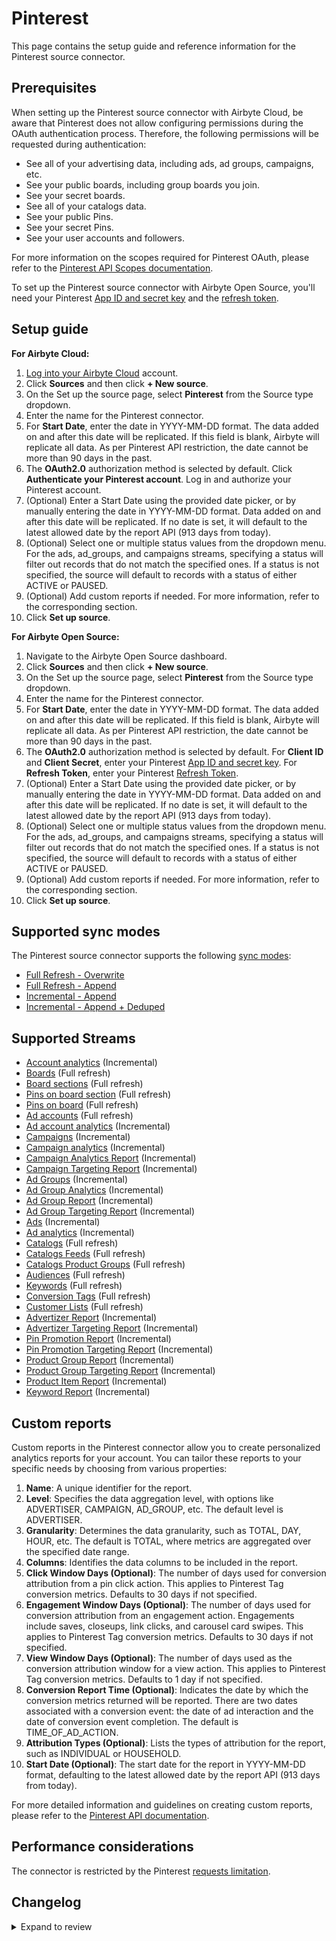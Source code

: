 # Pinterest

This page contains the setup guide and reference information for the Pinterest source connector.

## Prerequisites

<!-- env:cloud -->

When setting up the Pinterest source connector with Airbyte Cloud, be aware that Pinterest does not
allow configuring permissions during the OAuth authentication process. Therefore, the following
permissions will be requested during authentication:

- See all of your advertising data, including ads, ad groups, campaigns, etc.
- See your public boards, including group boards you join.
- See your secret boards.
- See all of your catalogs data.
- See your public Pins.
- See your secret Pins.
- See your user accounts and followers.

For more information on the scopes required for Pinterest OAuth, please refer to the
[Pinterest API Scopes documentation](https://developers.pinterest.com/docs/getting-started/scopes/#Read%20scopes).

<!-- /env:cloud -->

<!-- env:oss -->

To set up the Pinterest source connector with Airbyte Open Source, you'll need your Pinterest
[App ID and secret key](https://developers.pinterest.com/docs/getting-started/set-up-app/) and the
[refresh token](https://developers.pinterest.com/docs/getting-started/authentication/#Refreshing%20an%20access%20token).

<!-- /env:oss -->

## Setup guide

<!-- env:cloud -->

**For Airbyte Cloud:**

1. [Log into your Airbyte Cloud](https://cloud.airbyte.com/workspaces) account.
2. Click **Sources** and then click **+ New source**.
3. On the Set up the source page, select **Pinterest** from the Source type dropdown.
4. Enter the name for the Pinterest connector.
5. For **Start Date**, enter the date in YYYY-MM-DD format. The data added on and after this date
   will be replicated. If this field is blank, Airbyte will replicate all data. As per Pinterest API
   restriction, the date cannot be more than 90 days in the past.
6. The **OAuth2.0** authorization method is selected by default. Click **Authenticate your Pinterest
   account**. Log in and authorize your Pinterest account.
7. (Optional) Enter a Start Date using the provided date picker, or by manually entering the date in
   YYYY-MM-DD format. Data added on and after this date will be replicated. If no date is set, it
   will default to the latest allowed date by the report API (913 days from today).
8. (Optional) Select one or multiple status values from the dropdown menu. For the ads, ad_groups,
   and campaigns streams, specifying a status will filter out records that do not match the
   specified ones. If a status is not specified, the source will default to records with a status of
   either ACTIVE or PAUSED.
9. (Optional) Add custom reports if needed. For more information, refer to the corresponding
   section.
10. Click **Set up source**.
<!-- /env:cloud -->

<!-- env:oss -->

**For Airbyte Open Source:**

1. Navigate to the Airbyte Open Source dashboard.
2. Click **Sources** and then click **+ New source**.
3. On the Set up the source page, select **Pinterest** from the Source type dropdown.
4. Enter the name for the Pinterest connector.
5. For **Start Date**, enter the date in YYYY-MM-DD format. The data added on and after this date
   will be replicated. If this field is blank, Airbyte will replicate all data. As per Pinterest API
   restriction, the date cannot be more than 90 days in the past.
6. The **OAuth2.0** authorization method is selected by default. For **Client ID** and **Client
   Secret**, enter your Pinterest
   [App ID and secret key](https://developers.pinterest.com/docs/getting-started/set-up-app/). For
   **Refresh Token**, enter your Pinterest
   [Refresh Token](https://developers.pinterest.com/docs/getting-started/authentication/#Refreshing%20an%20access%20token).
7. (Optional) Enter a Start Date using the provided date picker, or by manually entering the date in
   YYYY-MM-DD format. Data added on and after this date will be replicated. If no date is set, it
   will default to the latest allowed date by the report API (913 days from today).
8. (Optional) Select one or multiple status values from the dropdown menu. For the ads, ad_groups,
   and campaigns streams, specifying a status will filter out records that do not match the
   specified ones. If a status is not specified, the source will default to records with a status of
   either ACTIVE or PAUSED.
9. (Optional) Add custom reports if needed. For more information, refer to the corresponding
   section.
10. Click **Set up source**.
<!-- /env:oss -->

## Supported sync modes

The Pinterest source connector supports the following
[sync modes](https://docs.airbyte.com/cloud/core-concepts#connection-sync-modes):

- [Full Refresh - Overwrite](https://docs.airbyte.com/understanding-airbyte/connections/full-refresh-overwrite/)
- [Full Refresh - Append](https://docs.airbyte.com/understanding-airbyte/connections/full-refresh-append)
- [Incremental - Append](https://docs.airbyte.com/understanding-airbyte/connections/incremental-append)
- [Incremental - Append + Deduped](https://docs.airbyte.com/understanding-airbyte/connections/incremental-append-deduped)

## Supported Streams

- [Account analytics](https://developers.pinterest.com/docs/api/v5/#operation/user_account/analytics)
  \(Incremental\)
- [Boards](https://developers.pinterest.com/docs/api/v5/#operation/boards/list) \(Full refresh\)
- [Board sections](https://developers.pinterest.com/docs/api/v5/#operation/board_sections/list)
  \(Full refresh\)
- [Pins on board section](https://developers.pinterest.com/docs/api/v5/#operation/board_sections/list_pins)
  \(Full refresh\)
- [Pins on board](https://developers.pinterest.com/docs/api/v5/#operation/boards/list_pins) \(Full
  refresh\)
- [Ad accounts](https://developers.pinterest.com/docs/api/v5/#operation/ad_accounts/list) \(Full
  refresh\)
- [Ad account analytics](https://developers.pinterest.com/docs/api/v5/#operation/ad_account/analytics)
  \(Incremental\)
- [Campaigns](https://developers.pinterest.com/docs/api/v5/#operation/campaigns/list)
  \(Incremental\)
- [Campaign analytics](https://developers.pinterest.com/docs/api/v5/#operation/campaigns/list)
  \(Incremental\)
- [Campaign Analytics Report](https://developers.pinterest.com/docs/api/v5/#operation/analytics/create_report)
  \(Incremental\)
- [Campaign Targeting Report](https://developers.pinterest.com/docs/api/v5/#operation/analytics/create_report)
  \(Incremental\)
- [Ad Groups](https://developers.pinterest.com/docs/api/v5/#operation/ad_groups/list)
  \(Incremental\)
- [Ad Group Analytics](https://developers.pinterest.com/docs/api/v5/#operation/ad_groups/analytics)
  \(Incremental\)
- [Ad Group Report](https://developers.pinterest.com/docs/api/v5/#operation/ad_groups/analytics)
  \(Incremental\)
- [Ad Group Targeting Report](https://developers.pinterest.com/docs/api/v5/#operation/ad_groups/analytics)
  \(Incremental\)
- [Ads](https://developers.pinterest.com/docs/api/v5/#operation/ads/list) \(Incremental\)
- [Ad analytics](https://developers.pinterest.com/docs/api/v5/#operation/ads/analytics)
  \(Incremental\)
- [Catalogs](https://developers.pinterest.com/docs/api/v5/#operation/catalogs/list) \(Full refresh\)
- [Catalogs Feeds](https://developers.pinterest.com/docs/api/v5/#operation/feeds/list) \(Full
  refresh\)
- [Catalogs Product Groups](https://developers.pinterest.com/docs/api/v5/#operation/catalogs_product_groups/list)
  \(Full refresh\)
- [Audiences](https://developers.pinterest.com/docs/api/v5/#operation/audiences/list) \(Full
  refresh\)
- [Keywords](https://developers.pinterest.com/docs/api/v5/#operation/keywords/get) \(Full refresh\)
- [Conversion Tags](https://developers.pinterest.com/docs/api/v5/#operation/conversion_tags/list)
  \(Full refresh\)
- [Customer Lists](https://developers.pinterest.com/docs/api/v5/#tag/customer_lists) \(Full
  refresh\)
- [Advertizer Report](https://developers.pinterest.com/docs/api/v5/#operation/analytics/create_report)
  \(Incremental\)
- [Advertizer Targeting Report](https://developers.pinterest.com/docs/api/v5/#operation/analytics/create_report)
  \(Incremental\)
- [Pin Promotion Report](https://developers.pinterest.com/docs/api/v5/#operation/analytics/create_report)
  \(Incremental\)
- [Pin Promotion Targeting Report](https://developers.pinterest.com/docs/api/v5/#operation/analytics/create_report)
  \(Incremental\)
- [Product Group Report](https://developers.pinterest.com/docs/api/v5/#operation/analytics/create_report)
  \(Incremental\)
- [Product Group Targeting Report](https://developers.pinterest.com/docs/api/v5/#operation/analytics/create_report)
  \(Incremental\)
- [Product Item Report](https://developers.pinterest.com/docs/api/v5/#operation/analytics/create_report)
  \(Incremental\)
- [Keyword Report](https://developers.pinterest.com/docs/api/v5/#operation/analytics/create_report)
  \(Incremental\)

## Custom reports

Custom reports in the Pinterest connector allow you to create personalized analytics reports for
your account. You can tailor these reports to your specific needs by choosing from various
properties:

1. **Name**: A unique identifier for the report.
2. **Level**: Specifies the data aggregation level, with options like ADVERTISER, CAMPAIGN,
   AD_GROUP, etc. The default level is ADVERTISER.
3. **Granularity**: Determines the data granularity, such as TOTAL, DAY, HOUR, etc. The default is
   TOTAL, where metrics are aggregated over the specified date range.
4. **Columns**: Identifies the data columns to be included in the report.
5. **Click Window Days (Optional)**: The number of days used for conversion attribution from a pin
   click action. This applies to Pinterest Tag conversion metrics. Defaults to 30 days if not
   specified.
6. **Engagement Window Days (Optional)**: The number of days used for conversion attribution from an
   engagement action. Engagements include saves, closeups, link clicks, and carousel card swipes.
   This applies to Pinterest Tag conversion metrics. Defaults to 30 days if not specified.
7. **View Window Days (Optional)**: The number of days used as the conversion attribution window for
   a view action. This applies to Pinterest Tag conversion metrics. Defaults to 1 day if not
   specified.
8. **Conversion Report Time (Optional)**: Indicates the date by which the conversion metrics
   returned will be reported. There are two dates associated with a conversion event: the date of ad
   interaction and the date of conversion event completion. The default is TIME_OF_AD_ACTION.
9. **Attribution Types (Optional)**: Lists the types of attribution for the report, such as
   INDIVIDUAL or HOUSEHOLD.
10. **Start Date (Optional)**: The start date for the report in YYYY-MM-DD format, defaulting to the
    latest allowed date by the report API (913 days from today).

For more detailed information and guidelines on creating custom reports, please refer to the
[Pinterest API documentation](https://developers.pinterest.com/docs/api/v5/#operation/analytics/create_report).

## Performance considerations

The connector is restricted by the Pinterest
[requests limitation](https://developers.pinterest.com/docs/reference/ratelimits/).

## Changelog

<details>
  <summary>Expand to review</summary>

| Version | Date       | Pull Request                                             | Subject                                                                                                                                                                                                                                                                                                                                                                                                                                                 |
|:--------|:-----------|:---------------------------------------------------------|:--------------------------------------------------------------------------------------------------------------------------------------------------------------------------------------------------------------------------------------------------------------------------------------------------------------------------------------------------------------------------------------------------------------------------------------------------------|
| 2.0.12 | 2024-08-17 | [44346](https://github.com/airbytehq/airbyte/pull/44346) | Update dependencies |
| 2.0.11 | 2024-08-12 | [43838](https://github.com/airbytehq/airbyte/pull/43838) | Update dependencies |
| 2.0.10 | 2024-08-10 | [43642](https://github.com/airbytehq/airbyte/pull/43642) | Update dependencies |
| 2.0.9 | 2024-08-03 | [43280](https://github.com/airbytehq/airbyte/pull/43280) | Update dependencies |
| 2.0.8 | 2024-07-30 | [39559](https://github.com/airbytehq/airbyte/pull/39559) | Ensure config_error when state has improper format and update CDK version |
| 2.0.7 | 2024-07-27 | [42603](https://github.com/airbytehq/airbyte/pull/42603) | Update dependencies |
| 2.0.6 | 2024-07-20 | [42343](https://github.com/airbytehq/airbyte/pull/42343) | Update dependencies |
| 2.0.5 | 2024-07-13 | [41765](https://github.com/airbytehq/airbyte/pull/41765) | Update dependencies |
| 2.0.4 | 2024-07-10 | [41449](https://github.com/airbytehq/airbyte/pull/41449) | Update dependencies |
| 2.0.3 | 2024-07-06 | [39972](https://github.com/airbytehq/airbyte/pull/39972) | Update dependencies |
| 2.0.2 | 2024-06-10 | [39367](https://github.com/airbytehq/airbyte/pull/39367) | Fix type error when start date was not provided |
| 2.0.1 | 2024-06-04 | [39037](https://github.com/airbytehq/airbyte/pull/39037) | [autopull] Upgrade base image to v1.2.1 |
| 2.0.0 | 2024-05-20 | [37698](https://github.com/airbytehq/airbyte/pull/37698) | Migrate to low-code |
| 1.3.3 | 2024-04-24 | [36655](https://github.com/airbytehq/airbyte/pull/36655) | Schema descriptions and CDK 0.80.0 |
| 1.3.2 | 2024-04-08 | [36912](https://github.com/airbytehq/airbyte/pull/36912) | Fix icon |
| 1.3.1 | 2024-04-03 | [36806](https://github.com/airbytehq/airbyte/pull/36806) | Update airbyte-cdk count bug to emit recordCount as float |
| 1.3.0 | 2024-03-19 | [36267](https://github.com/airbytehq/airbyte/pull/36267) | Pin airbyte-cdk version to `^0` |
| 1.2.0 | 2024-02-20 | [35465](https://github.com/airbytehq/airbyte/pull/35465) | Per-error reporting and continue sync on stream failures |
| 1.1.1 | 2024-02-12 | [35159](https://github.com/airbytehq/airbyte/pull/35159) | Manage dependencies with Poetry. |
| 1.1.0 | 2023-11-22 | [32747](https://github.com/airbytehq/airbyte/pull/32747) | Update docs and spec. Add missing `placement_traffic_type` field to AdGroups stream |
| 1.0.0 | 2023-11-16 | [32595](https://github.com/airbytehq/airbyte/pull/32595) | Add airbyte_type: timestamp_without_timezone to date-time fields across all streams. Rename `Advertizer*` streams to `Advertiser*` |
| 0.8.2 | 2023-11-20 | [32672](https://github.com/airbytehq/airbyte/pull/32672) | Fix backoff waiting time |
| 0.8.1 | 2023-11-16 | [32601](https://github.com/airbytehq/airbyte/pull/32601) | added ability to create custom reports |
| 0.8.0 | 2023-11-16 | [32592](https://github.com/airbytehq/airbyte/pull/32592) | Make start_date optional; add suggested streams; add missing fields |
| 0.7.2 | 2023-11-08 | [32299](https://github.com/airbytehq/airbyte/pull/32299) | added default `AvailabilityStrategy`, fixed bug which cases duplicated requests, added new streams: Catalogs, CatalogsFeeds, CatalogsProductGroups, Audiences, Keywords, ConversionTags, CustomerLists, CampaignTargetingReport, AdvertizerReport, AdvertizerTargetingReport, AdGroupReport, AdGroupTargetingReport, PinPromotionReport, PinPromotionTargetingReport, ProductGroupReport, ProductGroupTargetingReport, ProductItemReport, KeywordReport |
| 0.7.1 | 2023-11-01 | [32078](https://github.com/airbytehq/airbyte/pull/32078) | handle non json response |
| 0.7.0 | 2023-10-25 | [31876](https://github.com/airbytehq/airbyte/pull/31876) | Migrated to base image, removed token based authentication mthod becuase access_token is valid for 1 day only |
| 0.6.0 | 2023-07-25 | [28672](https://github.com/airbytehq/airbyte/pull/28672) | Add report stream for `CAMPAIGN` level |
| 0.5.3 | 2023-07-05 | [27964](https://github.com/airbytehq/airbyte/pull/27964) | Add `id` field to `owner` field in `ad_accounts` stream |
| 0.5.2 | 2023-06-02 | [26949](https://github.com/airbytehq/airbyte/pull/26949) | Update `BoardPins` stream with `note` property |
| 0.5.1 | 2023-05-11 | [25984](https://github.com/airbytehq/airbyte/pull/25984) | Add pattern for start_date |
| 0.5.0 | 2023-05-17 | [26188](https://github.com/airbytehq/airbyte/pull/26188) | Add `product_tags` field to the `BoardPins` stream |
| 0.4.0 | 2023-05-16 | [26112](https://github.com/airbytehq/airbyte/pull/26112) | Add `is_standard` field to the `BoardPins` stream |
| 0.3.0 | 2023-05-09 | [25915](https://github.com/airbytehq/airbyte/pull/25915) | Add `creative_type` field to the `BoardPins` stream |
| 0.2.6 | 2023-04-26 | [25548](https://github.com/airbytehq/airbyte/pull/25548) | Fix `format` issue for `boards` stream schema for fields with `date-time` |
| 0.2.5 | 2023-04-19 | [0](https://github.com/airbytehq/airbyte/pull/0) | Update `AMOUNT_OF_DAYS_ALLOWED_FOR_LOOKUP` to 89 days |
| 0.2.4 | 2023-02-25 | [23457](https://github.com/airbytehq/airbyte/pull/23457) | Add missing columns for analytics streams for pinterest source |
| 0.2.3 | 2023-03-01 | [23649](https://github.com/airbytehq/airbyte/pull/23649) | Fix for `HTTP - 400 Bad Request` when requesting data >= 90 days |
| 0.2.2 | 2023-01-27 | [22020](https://github.com/airbytehq/airbyte/pull/22020) | Set `AvailabilityStrategy` for streams explicitly to `None` |
| 0.2.1 | 2022-12-15 | [20532](https://github.com/airbytehq/airbyte/pull/20532) | Bump CDK version |
| 0.2.0 | 2022-12-13 | [20242](https://github.com/airbytehq/airbyte/pull/20242) | Add data-type normalization up to the schemas declared |
| 0.1.9 | 2022-09-06 | [15074](https://github.com/airbytehq/airbyte/pull/15074) | Add filter based on statuses |
| 0.1.8 | 2022-10-21 | [18285](https://github.com/airbytehq/airbyte/pull/18285) | Fix type of `start_date` |
| 0.1.7 | 2022-09-29 | [17387](https://github.com/airbytehq/airbyte/pull/17387) | Set `start_date` dynamically based on API restrictions. |
| 0.1.6 | 2022-09-28 | [17304](https://github.com/airbytehq/airbyte/pull/17304) | Use CDK 0.1.89 |
| 0.1.5 | 2022-09-16 | [16799](https://github.com/airbytehq/airbyte/pull/16799) | Migrate to per-stream state |
| 0.1.4 | 2022-09-06 | [16161](https://github.com/airbytehq/airbyte/pull/16161) | Add ability to handle `429 - Too Many Requests` error with respect to `Max Rate Limit Exceeded Error` |
| 0.1.3 | 2022-09-02 | [16271](https://github.com/airbytehq/airbyte/pull/16271) | Add support of `OAuth2.0` authentication method |
| 0.1.2 | 2021-12-22 | [10223](https://github.com/airbytehq/airbyte/pull/10223) | Fix naming of `AD_ID` and `AD_ACCOUNT_ID` fields |
| 0.1.1 | 2021-12-22 | [9043](https://github.com/airbytehq/airbyte/pull/9043) | Update connector fields title/description |
| 0.1.0 | 2021-10-29 | [7493](https://github.com/airbytehq/airbyte/pull/7493) | Release Pinterest CDK Connector |
</details>
